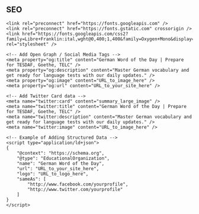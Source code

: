 ## SEO

<!DOCTYPE html>
<html lang="en" data-bs-theme="light">
<head>
    <meta charset="UTF-8" />
    <link rel="icon" href="./src/image/Flag_of_Germany.png" type="image/png" />
    <meta name="viewport" content="width=device-width, initial-scale=1.0" />
    <meta name="description" content="Learn German for TESDAF, Goethe-Institut, and TELC certification
" />
    <title>German Word of the Day | Prepare for TESDAF, Goethe, TELC</title>

    <link rel="preconnect" href="https://fonts.googleapis.com" />
    <link rel="preconnect" href="https://fonts.gstatic.com" crossorigin />
    <link href="https://fonts.googleapis.com/css2?family=Libre+Franklin:ital,wght@0,400;1,400&family=Oxygen+Mono&display=swap" rel="stylesheet" />

    <!-- Add Open Graph / Social Media Tags -->
    <meta property="og:title" content="German Word of the Day | Prepare for TESDAF, Goethe, TELC" />
    <meta property="og:description" content="Master German vocabulary and get ready for language tests with our daily updates." />
    <meta property="og:image" content="URL_to_image_here" />
    <meta property="og:url" content="URL_to_your_site_here" />

    <!-- Add Twitter Card data -->
    <meta name="twitter:card" content="summary_large_image" />
    <meta name="twitter:title" content="German Word of the Day | Prepare for TESDAF, Goethe, TELC" />
    <meta name="twitter:description" content="Master German vocabulary and get ready for language tests with our daily updates." />
    <meta name="twitter:image" content="URL_to_image_here" />

    <!-- Example of Adding Structured Data -->
    <script type="application/ld+json">
    {
        "@context": "https://schema.org",
        "@type": "EducationalOrganization",
        "name": "German Word of the Day",
        "url": "URL_to_your_site_here",
        "logo": "URL_to_logo_here",
        "sameAs": [
            "http://www.facebook.com/yourprofile",
            "http://www.twitter.com/yourprofile"
        ]
    }
    </script>

</head>
<body>
    <div id="root"></div>
    <script type="module" src="/src/main.jsx"></script>
</body>
</html>
